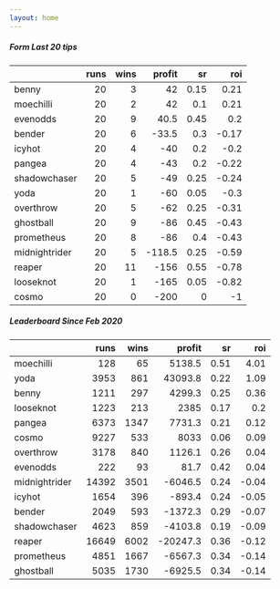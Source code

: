 ```yaml
---   
layout: home   
---   
```



##### Form Last 20 tips   

|               |   runs |   wins |   profit |   sr |   roi |
|:--------------|-------:|-------:|---------:|-----:|------:|
| benny         |     20 |      3 |     42   | 0.15 |  0.21 |
| moechilli     |     20 |      2 |     42   | 0.1  |  0.21 |
| evenodds      |     20 |      9 |     40.5 | 0.45 |  0.2  |
| bender        |     20 |      6 |    -33.5 | 0.3  | -0.17 |
| icyhot        |     20 |      4 |    -40   | 0.2  | -0.2  |
| pangea        |     20 |      4 |    -43   | 0.2  | -0.22 |
| shadowchaser  |     20 |      5 |    -49   | 0.25 | -0.24 |
| yoda          |     20 |      1 |    -60   | 0.05 | -0.3  |
| overthrow     |     20 |      5 |    -62   | 0.25 | -0.31 |
| ghostball     |     20 |      9 |    -86   | 0.45 | -0.43 |
| prometheus    |     20 |      8 |    -86   | 0.4  | -0.43 |
| midnightrider |     20 |      5 |   -118.5 | 0.25 | -0.59 |
| reaper        |     20 |     11 |   -156   | 0.55 | -0.78 |
| looseknot     |     20 |      1 |   -165   | 0.05 | -0.82 |
| cosmo         |     20 |      0 |   -200   | 0    | -1    |

##### Leaderboard Since Feb 2020   

|               |   runs |   wins |   profit |   sr |   roi |
|:--------------|-------:|-------:|---------:|-----:|------:|
| moechilli     |    128 |     65 |   5138.5 | 0.51 |  4.01 |
| yoda          |   3953 |    861 |  43093.8 | 0.22 |  1.09 |
| benny         |   1211 |    297 |   4299.3 | 0.25 |  0.36 |
| looseknot     |   1223 |    213 |   2385   | 0.17 |  0.2  |
| pangea        |   6373 |   1347 |   7731.3 | 0.21 |  0.12 |
| cosmo         |   9227 |    533 |   8033   | 0.06 |  0.09 |
| overthrow     |   3178 |    840 |   1126.1 | 0.26 |  0.04 |
| evenodds      |    222 |     93 |     81.7 | 0.42 |  0.04 |
| midnightrider |  14392 |   3501 |  -6046.5 | 0.24 | -0.04 |
| icyhot        |   1654 |    396 |   -893.4 | 0.24 | -0.05 |
| bender        |   2049 |    593 |  -1372.3 | 0.29 | -0.07 |
| shadowchaser  |   4623 |    859 |  -4103.8 | 0.19 | -0.09 |
| reaper        |  16649 |   6002 | -20247.3 | 0.36 | -0.12 |
| prometheus    |   4851 |   1667 |  -6567.3 | 0.34 | -0.14 |
| ghostball     |   5035 |   1730 |  -6925.5 | 0.34 | -0.14 |